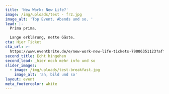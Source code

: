 ```yaml
---
title: 'New Work: New Life?'
image: /img/uploads/test - fr2.jpg
image_alt: 'Top Event. Abends und so. '
lead: |-
  Prima prima. 

  Lange erklärung, nette Gäste.
cta: Hier Ticket
cta_url: >-
  https://www.eventbrite.de/e/new-work-new-life-tickets-79006351123?aff=ebdssbdestsearch
second_title: Echt hingehen
second_lead: _hier noch mehr info und so
slider_images:
  - image: /img/uploads/test-breakfast.jpg
    image_alt: 'ah, bild und so'
layout: event
meta_footercolor: white
---
```


